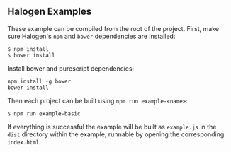 ## Halogen Examples

These example can be compiled from the root of the project. First, make sure Halogen's `npm` and `bower` dependencies are installed:

```
$ npm install
$ bower install
```

Install bower and purescript dependencies:

```
npm install -g bower
bower install
```

Then each project can be built using `npm run example-<name>`:

```text
$ npm run example-basic
```

If everything is successful the example will be built as `example.js` in the `dist` directory within the example, runnable by opening the corresponding `index.html`.
